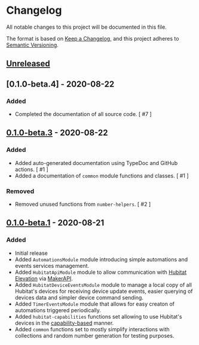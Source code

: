 # Changelog

All notable changes to this project will be documented in this file.

The format is based on [Keep a Changelog](https://keepachangelog.com/en/1.0.0/),
and this project adheres to [Semantic Versioning](https://semver.org/spec/v2.0.0.html).

<!-- Template:
## [Release version] - YYYY-MM-DD
### Added
### Changed
### Deprecated
### Removed
### Fixed
### Security
-->

## [Unreleased]

## [0.1.0-beta.4] - 2020-08-22

### Added

- Completed the documentation of all source code. [ #7 ]

## [0.1.0-beta.3] - 2020-08-22

### Added

- Added auto-generated documentation using TypeDoc and GitHub actions. [ #1 ]
- Added a documentation of `common` module functions and classes. [ #1 ]

### Removed

- Removed unused functions from `number-helpers`. [ #2 ]

## [0.1.0-beta.1] - 2020-08-21

### Added

- Initial release
- Added `AutomationsModule` module introducing simple automations and events services management.
- Added `HubitatApiModule` module to allow communication with [Hubitat Elevation](https://hubitat.com/) via
  [MakerAPI](https://docs.hubitat.com/index.php?title=Maker_API).
- Added `HubitatDeviceEventsModule` module to manage a local copy of all Hubitat's devices for receiving device update
  events, easier querying of devices data and simpler device command sending.
- Added `TimerEventsModule` module that allows for easy creaton of automations triggered periodically.
- Added `hubitat-capabilities` functions set allowing to use Hubitat's devices in the
  [capability-based](https://docs.hubitat.com/index.php?title=Driver_Capability_List) manner.
- Added `common` functions set to mostly simplify interactions with collections and random number generation for
  testing purposes.

[Unreleased]: https://github.com/hubhazard/core/compare/v0.1.0-beta.4...HEAD
[0.1.0-beta.3]: https://github.com/hubhazard/core/compare/v0.1.0-beta.3...v0.1.0-beta.4
[0.1.0-beta.3]: https://github.com/hubhazard/core/compare/v0.1.0-beta.1...v0.1.0-beta.3
[0.1.0-beta.1]: https://github.com/hubhazard/core/releases/tag/v0.1.0-beta.1
